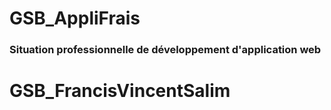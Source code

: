 # GSB_AppliFrais  
### Situation professionnelle de développement d'application web  


# GSB_FrancisVincentSalim
